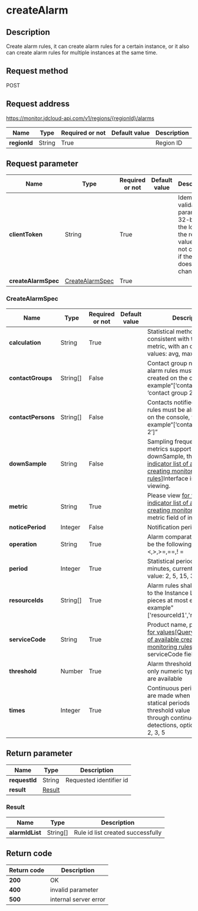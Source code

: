 # createAlarm


## Description
Create alarm rules, it can create alarm rules for a certain instance, or it also can create alarm rules for multiple instances at the same time.

## Request method
POST

## Request address
https://monitor.jdcloud-api.com/v1/regions/{regionId}/alarms

|Name|Type|Required or not|Default value|Description|
|---|---|---|---|---|
|**regionId**|String|True||Region ID|

## Request parameter
|Name|Type|Required or not|Default value|Description|
|---|---|---|---|---|
|**clientToken**|String|True||Idempotent validation parameter, 32-bit at the longest, the return value will not change if the value does not change|
|**createAlarmSpec**|[CreateAlarmSpec](##CreateAlarmSpec)|True|||

### <a name="CreateAlarmSpec">CreateAlarmSpec</a>
|Name|Type|Required or not|Default value|Description|
|---|---|---|---|---|
|**calculation**|String|True||Statistical method must be consistent with the defined metric, with an optional list of values: avg, max, sum, min|
|**contactGroups**|String[]|False||Contact group notified by alarm rules must be already created on the console, for example“[‘contact group 1’, ‘contact group 2’]”|
|**contactPersons**|String[]|False||Contacts notified by alarm rules must be already created on the console, for example“[‘contact 1’, ‘contact 2’]”|
|**downSample**|String|False||Sampling frequency, some metrics support setting downSample, through <a href="https://www.jdcloud.com/help/detail/2791/isCatalog/1">[Query indicator list of available creating monitoring rules]</a>Interface is available for viewing.|
|**metric**|String|True||Please view <a href="https://www.jdcloud.com/help/detail/2791/isCatalog/1"> for values[Query indicator list of available creating monitoring rules]]</a> metric field of interface|
|**noticePeriod**|Integer|False||Notification period unit: hour|
|**operation**|String|True||Alarm comparators only can be the following types<=,<,>,>=,==,! =|
|**period**|Integer|True||Statistical period, unit in minutes, currently supported value: 2, 5, 15, 30, 60|
|**resourceIds**|String[]|True||Alarm rules shall correspond to the Instance List, 100 pieces at most each time, for example"['resourceId1','resourceId2']"|
|**serviceCode**|String|True||Product name, please view <a href="https://www.jdcloud.com/help/detail/2791/isCatalog/1"> for values[Query indicator list of available creating monitoring rules]]</a> serviceCode field of interface|
|**threshold**|Number|True||Alarm threshold, currently, only numeric type functions are available|
|**times**|Integer|True||Continuous periods, alarms are made when several statical periods meet threshold value conditions through continuous detections, optional values: 1, 2, 3, 5|

## Return parameter
|Name|Type|Description|
|---|---|---|
|**requestId**|String|Requested identifier id|
|**result**|[Result](##Result)||


### <a name="Result">Result</a>
|Name|Type|Description|
|---|---|---|
|**alarmIdList**|String[]|Rule id list created successfully|

## Return code
|Return code|Description|
|---|---|
|**200**|OK|
|**400**|invalid parameter|
|**500**|internal server error|

